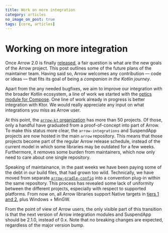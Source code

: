 ```yaml
---
title: Work on more integration
category: articles
no_image_on_post: true
tags: [core, articles]
---
```


# Working on more integration

Once Arrow 2.0 is finally [released](https://arrow-kt.io/community/blog/2024/12/05/arrow-2-0/),
a fair question is what are the new goals of the Arrow project.
This post outlines some of the future plans of the maintainer team.
Having said so, Arrow welcomes any contribution — code or ideas —
that fits its goal of being a _companion in the Kotlin journey_.

Apart from the any needed bugfixes, we aim to improve our integration
with the broader Kotlin ecosystem, a line of work we started with
the [optics module for Compose](https://arrow-kt.io/learn/quickstart/compose/#updating-the-model).
One line of work already in progress is better integration with Ktor.
We would really appreciate any input on what integrations you miss
as Arrow user.

At this point, the [`arrow-kt` organization](https://github.com/arrow-kt/)
has more than 50 projects. Of those, only a handful have graduated
from a proof-of-concept into part of Arrow. To make this status
more clear, the `arrow-integrations` and SuspendApp projects are
now hosted in the main `arrow` repository. This means that those
projects become part of the regular Arrow release schedule, instead
of the current model in which some libraries may be outdated for a
few weeks. Furthermore, it removes some burden from maintainers, which
now only need to care about one single repository.

Speaking of maintainance, in the past weeks we have been paying some
of the debt in our build files, that had grown too wild.
Technically, we have moved from separate [`arrow-gradle-config`](https://github.com/arrow-kt/arrow-gradle-config)
into a convention plug-in within the same repository.
This process has revealed some lack of uniformity between the
different projects, especially with respect to supported platforms.
From now on, all Arrow libraries support Native targets in 
[tiers 1 and 2](https://kotlinlang.org/docs/native-target-support.html),
plus Windows + MinGW.

From the point of view of Arrow users, the only visible part of
this transition is that the next version of Arrow integration modules
and SuspendApp should be 2.1.0, instead of 0.x. Note that no breaking
changes are expected, regardless of the major version bump.
